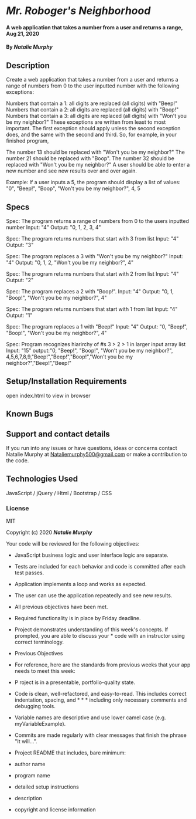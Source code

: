 # _Mr. Roboger's Neighborhood_

#### A web application that takes a number from a user and returns a range, Aug 21, 2020

#### By _**Natalie Murphy**_

## Description

Create a web application that takes a number from a user and returns a range of numbers from 0 to the user inputted number with the following exceptions:

Numbers that contain a 1: all digits are replaced (all digits) with "Beep!"
Numbers that contain a 2: all digits are replaced (all digits) with "Boop!"
Numbers that contain a 3: all digits are replaced (all digits) with "Won't you be my neighbor?"
These exceptions are written from least to most important. The first exception should apply unless the second exception does, and the same with the second and third. So, for example, in your finished program,

The number 13 should be replaced with "Won't you be my neighbor?"
The number 21 should be replaced with "Boop".
The number 32 should be replaced with "Won't you be my neighbor?"
A user should be able to enter a new number and see new results over and over again.

Example: If a user inputs a 5, the program should display a list of values: "0", "Beep!", "Boop", "Won't you be my neighbor?", 4, 5

## Specs

Spec: The program returns a range of numbers from 0 to the users inputted number
Input: "4"
Output: "0, 1, 2, 3, 4"

Spec: The program returns numbers that start with 3 from list
Input: "4"
Output: "3"

Spec: The program replaces a 3 with "Won't you be my neighbor?"
Input: "4"
Output: "0, 1, 2, "Won't you be my neighbor?", 4"

Spec: The program returns numbers that start with 2 from list
Input: "4"
Output: "2"

Spec: The program replaces a 2 with "Boop!".
Input: "4"
Output: "0, 1, "Boop!", "Won't you be my neighbor?", 4"

Spec: The program returns numbers that start with 1 from list
Input: "4"
Output: "1"

Spec: The program replaces a 1 with "Beep!"
Input: "4"
Output: "0, "Beep!", "Boop!", "Won't you be my neighbor?", 4"

Spec: Program recognizes hiarirchy of #s 3 > 2 > 1 in larger input array list
Input: "15"
output:"0, "Beep!", "Boop!", "Won't you be my neighbor?", 4,5,6,7,8,9,"Beep!","Beep!","Boop!","Won't you be my neighbor?","Beep!","Beep!"

## Setup/Installation Requirements

open index.html to view in browser

## Known Bugs

## Support and contact details

If you run into any issues or have questions, ideas or concerns contact Natalie Murphy at Nataliemurphy500@gmail.com or make a contribution to the code.

## Technologies Used

JavaScript / jQuery / Html / Bootstrap / CSS

### License

MIT

Copyright (c) 2020 **_Natalie Murphy_**

Your code will be reviewed for the following objectives:

* JavaScript business logic and user interface logic are separate.
* Tests are included for each behavior and code is committed after each test passes.
* Application implements a loop and works as expected.
* The user can use the application repeatedly and see new results.
* All previous objectives have been met.
* Required functionality is in place by Friday deadline.
* Project demonstrates understanding of this week's concepts. If prompted, you are able to discuss your *  code with an instructor using correct terminology.
* Previous Objectives
* For reference, here are the standards from previous weeks that your app needs to meet this week:

* P roject is in a presentable, portfolio-quality state.
* Code is clean, well-refactored, and easy-to-read. This includes correct indentation, spacing, and * * *   including only necessary comments and debugging tools.
* Variable names are descriptive and use lower camel case (e.g. myVariableExample).
* Commits are made regularly with clear messages that finish the phrase "It will…".
* Project README that includes, bare minimum:
* author name
* program name
* detailed setup instructions
* description
* copyright and license information